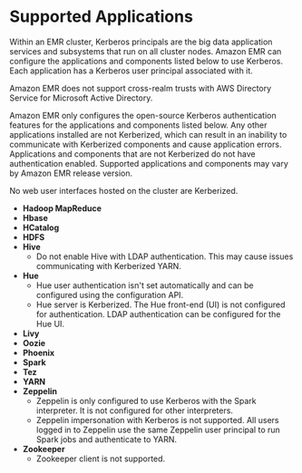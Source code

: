 # Supported Applications<a name="emr-kerberos-principals"></a>

Within an EMR cluster, Kerberos principals are the big data application services and subsystems that run on all cluster nodes\. Amazon EMR can configure the applications and components listed below to use Kerberos\. Each application has a Kerberos user principal associated with it\.

Amazon EMR does not support cross\-realm trusts with AWS Directory Service for Microsoft Active Directory\.

Amazon EMR only configures the open\-source Kerberos authentication features for the applications and components listed below\. Any other applications installed are not Kerberized, which can result in an inability to communicate with Kerberized components and cause application errors\. Applications and components that are not Kerberized do not have authentication enabled\. Supported applications and components may vary by Amazon EMR release version\.

No web user interfaces hosted on the cluster are Kerberized\.
+ **Hadoop MapReduce**
+ **Hbase**
+ **HCatalog**
+ **HDFS**
+ **Hive**
  + Do not enable Hive with LDAP authentication\. This may cause issues communicating with Kerberized YARN\.
+ **Hue**
  + Hue user authentication isn't set automatically and can be configured using the configuration API\.
  + Hue server is Kerberized\. The Hue front\-end \(UI\) is not configured for authentication\. LDAP authentication can be configured for the Hue UI\. 
+ **Livy**
+ **Oozie**
+ **Phoenix**
+ **Spark**
+ **Tez**
+ **YARN**
+ **Zeppelin**
  + Zeppelin is only configured to use Kerberos with the Spark interpreter\. It is not configured for other interpreters\.
  + Zeppelin impersonation with Kerberos is not supported\. All users logged in to Zeppelin use the same Zeppelin user principal to run Spark jobs and authenticate to YARN\.
+ **Zookeeper**
  + Zookeeper client is not supported\.